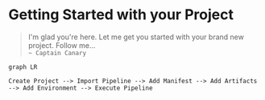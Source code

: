 # Getting Started with your Project

> I'm glad you're here. Let me get you started with your brand new project. Follow me...   
`~ Captain Canary `

```mermaid
graph LR

Create Project --> Import Pipeline --> Add Manifest --> Add Artifacts --> Add Environment --> Execute Pipeline

```